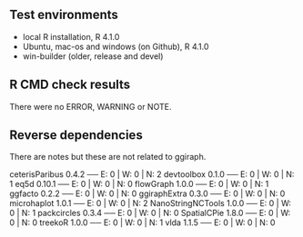 ## Test environments

* local R installation, R 4.1.0
* Ubuntu, mac-os and windows (on Github), R 4.1.0
* win-builder (older, release and devel)

## R CMD check results

There were no ERROR, WARNING or NOTE.

## Reverse dependencies

There are notes but these are not related to ggiraph.

ceterisParibus 0.4.2          ── E: 0     | W: 0     | N: 2
devtoolbox 0.1.0              ── E: 0     | W: 0     | N: 1
eq5d 0.10.1                   ── E: 0     | W: 0     | N: 0
flowGraph 1.0.0               ── E: 0     | W: 0     | N: 1
ggfacto 0.2.2                 ── E: 0     | W: 0     | N: 0
ggiraphExtra 0.3.0            ── E: 0     | W: 0     | N: 0
microhaplot 1.0.1             ── E: 0     | W: 0     | N: 2
NanoStringNCTools 1.0.0       ── E: 0     | W: 0     | N: 1
packcircles 0.3.4             ── E: 0     | W: 0     | N: 0
SpatialCPie 1.8.0             ── E: 0     | W: 0     | N: 0
treekoR 1.0.0                 ── E: 0     | W: 0     | N: 1
vlda 1.1.5                    ── E: 0     | W: 0     | N: 0
